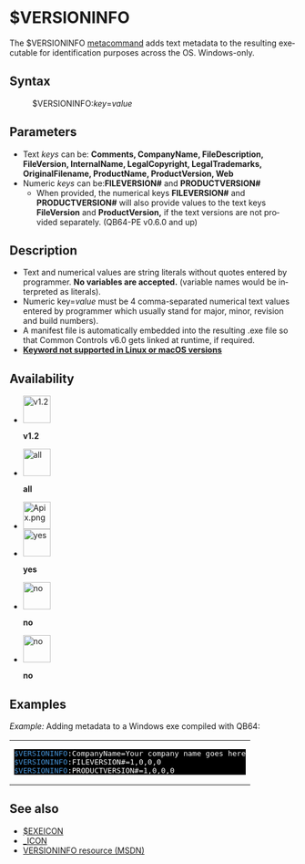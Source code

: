 <style>pre.codeide, pre.outputfixed, .outputcrt0 { background-color: #000 !important; color: #FFF !important; }</style><!DOCTYPE html>
<html class="client-nojs" dir="ltr" lang="en">
<head>
<title>$VERSIONINFO - QB64 Phoenix Edition Wiki</title>
</head>
<body class="mediawiki ltr sitedir-ltr mw-hide-empty-elt ns-0 ns-subject page-_VERSIONINFO rootpage-_VERSIONINFO skin-vector action-view skin-vector-legacy vector-feature-language-in-header-enabled vector-feature-language-in-main-page-header-disabled vector-feature-language-alert-in-sidebar-disabled vector-feature-sticky-header-disabled vector-feature-sticky-header-edit-disabled vector-feature-table-of-contents-disabled vector-feature-visual-enhancement-next-disabled">
<div class="mw-body" id="content" role="main">
<a id="top"></a>
<h1 class="firstHeading mw-first-heading" id="firstHeading"><span class="mw-page-title-main">$VERSIONINFO</span></h1>
<div class="vector-body" id="bodyContent">
<div class="mw-body-content mw-content-ltr" dir="ltr" id="mw-content-text" lang="en"><div class="mw-parser-output"><p>The <a class="mw-selflink selflink">$VERSIONINFO</a> <a href="Metacommand" title="Metacommand">metacommand</a> adds text metadata to the resulting executable for identification purposes across the OS. Windows-only.
</p>
<h2><span class="mw-headline" id="Syntax">Syntax</span></h2>
<dl><dd><a class="mw-selflink selflink">$VERSIONINFO</a>:<i>key</i>=<i>value</i></dd></dl>
<p>
</p>
<h2><span class="mw-headline" id="Parameters">Parameters</span></h2>
<ul><li>Text <i>keys</i> can be: <b>Comments, CompanyName, FileDescription, FileVersion, InternalName, LegalCopyright, LegalTrademarks, OriginalFilename, ProductName, ProductVersion, Web</b></li>
<li>Numeric <i>keys</i> can be:<b>FILEVERSION#</b> and <b>PRODUCTVERSION#</b>
<ul><li>When provided, the numerical keys <b>FILEVERSION#</b> and <b>PRODUCTVERSION#</b> will also provide values to the text keys <b>FileVersion</b> and <b>ProductVersion,</b> if the text versions are not provided separately. (QB64-PE v0.6.0 and up)</li></ul></li></ul>
<p>
</p>
<h2><span class="mw-headline" id="Description">Description</span></h2>
<ul><li>Text and numerical values are string literals without quotes entered by programmer. <b>No variables are accepted.</b> (variable names would be interpreted as literals).</li>
<li>Numeric key=<i>value</i> must be 4 comma-separated numerical text values entered by programmer which usually stand for major, minor, revision and build numbers).</li>
<li>A manifest file is automatically embedded into the resulting .exe file so that Common Controls v6.0 gets linked at runtime, if required.</li>
<li><b><a href="Keywords_currently_not_supported_by_QB64#Keywords_not_supported_in_Linux_or_macOS_versions" title="Keywords currently not supported by QB64">Keyword not supported in Linux or macOS versions</a></b></li></ul>
<p>
</p>
<h2><span class="mw-headline" id="Availability">Availability</span></h2>
<ul class="gallery mw-gallery-nolines">
<li class="gallerybox" style="width: 53px"><div style="width: 53px">
<div class="thumb" style="width: 48px;"><div style="margin:0px auto;"><a class="image" href="File:Qb64.png" title="v1.2"><img alt="v1.2" decoding="async" height="48" src="/qb64wiki/images/9/91/Qb64.png" width="48"/></a></div></div>
<div class="gallerytext">
<p><b>v1.2</b>
</p>
</div>
</div></li>
<li class="gallerybox" style="width: 53px"><div style="width: 53px">
<div class="thumb" style="width: 48px;"><div style="margin:0px auto;"><a class="image" href="File:Qbpe.png" title="all"><img alt="all" decoding="async" height="48" src="/qb64wiki/images/0/07/Qbpe.png" width="48"/></a></div></div>
<div class="gallerytext">
<p><b>all</b>
</p>
</div>
</div></li>
<li class="gallerybox" style="width: 53px"><div style="width: 53px">
<div class="thumb" style="width: 48px;"><div style="margin:0px auto;"><a class="image" href="File:Apix.png"><img alt="Apix.png" decoding="async" height="48" src="/qb64wiki/images/5/5f/Apix.png" width="48"/></a></div></div>
<div class="gallerytext">
</div>
</div></li>
<li class="gallerybox" style="width: 53px"><div style="width: 53px">
<div class="thumb" style="width: 48px;"><div style="margin:0px auto;"><a class="image" href="File:Win.png" title="yes"><img alt="yes" decoding="async" height="48" src="/qb64wiki/images/2/29/Win.png" width="48"/></a></div></div>
<div class="gallerytext">
<p><b>yes</b>
</p>
</div>
</div></li>
<li class="gallerybox" style="width: 53px"><div style="width: 53px">
<div class="thumb" style="width: 48px;"><div style="margin:0px auto;"><a class="image" href="File:Lnx.png" title="no"><img alt="no" decoding="async" height="48" src="/qb64wiki/images/7/7a/Lnx.png" width="48"/></a></div></div>
<div class="gallerytext">
<p><b>no</b>
</p>
</div>
</div></li>
<li class="gallerybox" style="width: 53px"><div style="width: 53px">
<div class="thumb" style="width: 48px;"><div style="margin:0px auto;"><a class="image" href="File:Osx.png" title="no"><img alt="no" decoding="async" height="48" src="/qb64wiki/images/2/22/Osx.png" width="48"/></a></div></div>
<div class="gallerytext">
<p><b>no</b>
</p>
</div>
</div></li>
</ul>
<p>
</p>
<h2><span class="mw-headline" id="Examples">Examples</span></h2>
<p><i>Example:</i> Adding metadata to a Windows exe compiled with QB64:
</p>
<table cellpadding="15px" width="100%">
<tbody><tr>
<td><pre class="codeide"><a class="mw-selflink selflink"><span style="color:#4593D8;">$VERSIONINFO</span></a>:CompanyName=Your company name goes here
<a class="mw-selflink selflink"><span style="color:#4593D8;">$VERSIONINFO</span></a>:FILEVERSION#=1,0,0,0
<a class="mw-selflink selflink"><span style="color:#4593D8;">$VERSIONINFO</span></a>:PRODUCTVERSION#=1,0,0,0
</pre>
</td></tr></tbody></table>
<p>
</p>
<h2><span class="mw-headline" id="See_also">See also</span></h2>
<ul><li><a href="$EXEICON" title="$EXEICON">$EXEICON</a></li>
<li><a href="ICON" title="ICON">_ICON</a></li>
<li><a class="external text" href="https://msdn.microsoft.com/library/windows/desktop/aa381058(v=vs.85).aspx" rel="nofollow">VERSIONINFO resource (MSDN)</a></li></ul>
<p>
</p>
<!-- 
NewPP limit report
Cached time: 20240714192335
Cache expiry: 86400
Reduced expiry: false
Complications: [show‐toc]
CPU time usage: 0.057 seconds
Real time usage: 0.077 seconds
Preprocessor visited node count: 67/1000000
Post‐expand include size: 949/2097152 bytes
Template argument size: 84/2097152 bytes
Highest expansion depth: 3/100
Expensive parser function count: 0/100
Unstrip recursion depth: 0/20
Unstrip post‐expand size: 2353/5000000 bytes
-->
<!--
Transclusion expansion time report (%,ms,calls,template)
100.00%   63.747      1 -total
  6.09%    3.883      1 Template:PageAvailability
  5.16%    3.287      1 Template:PageParameters
  4.63%    2.952      3 Template:Parameter
  4.36%    2.778      1 Template:PageSyntax
  3.61%    2.304      1 Template:PageExamples
  2.88%    1.834      3 Template:Cl
  2.67%    1.704      1 Template:PageDescription
  2.65%    1.687      1 Template:CodeStart
  2.47%    1.572      1 Template:PageNavigation
-->
<!-- Saved in parser cache with key qb64pnix_mw19894-mwmb_:pcache:idhash:361-0!canonical and timestamp 20240714192335 and revision id 7744.
 -->
</div>
</div>
</div>
</div>
</body>
</html>